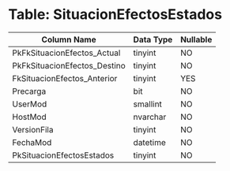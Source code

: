 # Table: SituacionEfectosEstados

| Column Name | Data Type | Nullable |
|-------------|-----------|----------|
| PkFkSituacionEfectos_Actual | tinyint | NO |
| PkFkSituacionEfectos_Destino | tinyint | NO |
| FkSituacionEfectos_Anterior | tinyint | YES |
| Precarga | bit | NO |
| UserMod | smallint | NO |
| HostMod | nvarchar | NO |
| VersionFila | tinyint | NO |
| FechaMod | datetime | NO |
| PkSituacionEfectosEstados | tinyint | NO |
